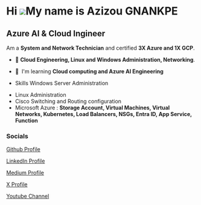 Hi ![](https://user-images.githubusercontent.com/18350557/176309783-0785949b-9127-417c-8b55-ab5a4333674e.gif)My name is Azizou GNANKPE
======================================================================================================================================

Azure AI & Cloud Ingineer
-------------------------


Am a **System and Network Technician** and certified **3X Azure and 1X GCP**. 

*  🧠  **Cloud Engineering, Linux and Windows Administration, Networking**.
*   🧠  I'm learning **Cloud computing and Azure AI Engineering**
    
*   Skills
  Windows Server Administration
  - Linux Administration
  - Cisco Switching and Routing configuration
  - Microsoft Azure : **Storage Account, Virtual Machines, Virtual Networks, Kubernetes, Load Balancers, NSGs, Entra ID, App Service, Function**

  ### Socials
                  
                  
[Github Profile](https://www.github.com/Curious4Tech)
                  
[LinkedIn Profile](https://www.linkedin.com/in/azizou-gnankpe/)
                    
[Medium Profile](http://www.medium.com/Curious4Tech)
                   
[X Profile](https://www.x.com/philantrop_23)
                    
[Youtube Channel](https://www.youtube.com/@NexTechIQ)
                  
